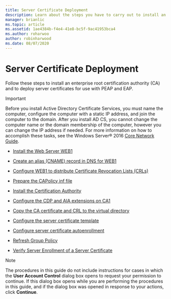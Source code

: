 ```yaml
---
title: Server Certificate Deployment
description: Learn about the steps you have to carry out to install an enterprise root certification authority and to deploy server certificates for use with PEAP and EAP.
manager: brianlic
ms.topic: article
ms.assetid: 1ae4384b-f4e4-41e8-bc5f-9ac41953bca4
ms.author: roharwoo
author: robinharwood
ms.date: 08/07/2020
---
```

# Server Certificate Deployment

Follow these steps to install an enterprise root certification authority (CA) and to deploy server certificates for use with PEAP and EAP.

> [!IMPORTANT]
> Before you install Active Directory Certificate Services, you must name the computer, configure the computer with a static IP address, and join the computer to the domain. After you install AD CS, you cannot change the computer name or the domain membership of the computer, however you can change the IP address if needed. For more information on how to accomplish these tasks, see the Windows Server&reg; 2016 [Core Network Guide](../../Core-Network-Guide.md).


-   [Install the Web Server WEB1](../../../core-network-guide/cncg/server-certs/Install-the-Web-Server-WEB1.md)

-   [Create an alias (CNAME) record in DNS for WEB1](../../../core-network-guide/cncg/server-certs/Create-an-Alias-CNAME-Record-in-DNS-for-WEB1.md)

-   [Configure WEB1 to distribute Certificate Revocation Lists (CRLs)](../../../core-network-guide/cncg/server-certs/Configure-WEB1-to-Distribute-Certificate-Revocation-Lists.md)

-   [Prepare the CAPolicy inf file](../../../core-network-guide/cncg/server-certs/Prepare-the-CAPolicy-inf-File.md)

-   [Install the Certification Authority](../../../core-network-guide/cncg/server-certs/Install-the-Certification-Authority.md)

-   [Configure the CDP and AIA extensions on CA1](../../../core-network-guide/cncg/server-certs/Configure-the-CDP-and-AIA-Extensions-on-CA1.md)

-   [Copy the CA certificate and CRL to the virtual directory](../../../core-network-guide/cncg/server-certs/Copy-the-CA-Certificate-and-CRL-to-the-Virtual-Directory.md)

-   [Configure the server certificate template](../../../core-network-guide/cncg/server-certs/Configure-the-Server-Certificate-Template.md)

-   [Configure server certificate autoenrollment](../../../core-network-guide/cncg/server-certs/Configure-Server-Certificate-Autoenrollment.md)

-   [Refresh Group Policy](../../../core-network-guide/cncg/server-certs/Refresh-Group-Policy.md)

-   [Verify Server Enrollment of a Server Certificate](../../../core-network-guide/cncg/server-certs/Verify-Server-Enrollment-of-a-Server-Certificate.md)

> [!NOTE]
> The procedures in this guide do not include instructions for cases in which the **User Account Control** dialog box opens to request your permission to continue. If this dialog box opens while you are performing the procedures in this guide, and if the dialog box was opened in response to your actions, click **Continue**.




